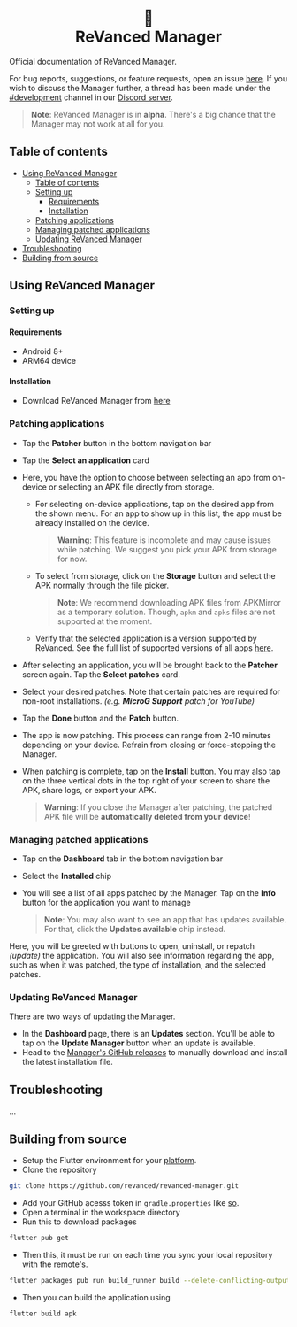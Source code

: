 
<h1 align="center">
   💊 
   <br/>
   ReVanced Manager
</h1>

Official documentation of ReVanced Manager.

For bug reports, suggestions, or feature requests, open an issue [here](https://github.com/revanced/revanced-manager/issues/new/choose). If you wish to discuss the Manager further, a thread has been made under the [#development](https://discord.com/channels/952946952348270622/1002922226443632761) channel in our [Discord server](https://revanced.app/discord).

> **Note**: ReVanced Manager is in **alpha**. There's a big chance that the Manager may not work at all for you. 

## Table of contents
* [Using ReVanced Manager](#using-revanced-manager)
   * [Table of contents](#table-of-contents)
   * [Setting up](#setting-up)
       * [Requirements](#requirements)
       * [Installation](#installation)
   * [Patching applications](#patching-applications)
   * [Managing patched applications](#managing-patched-applications)
   * [Updating ReVanced Manager](#updating-revanced-manager)
* [Troubleshooting](#troubleshooting)
* [Building from source](#building-from-source)


## Using ReVanced Manager
### Setting up
#### Requirements
- Android 8+
- ARM64 device

#### Installation
- Download ReVanced Manager from [here](https://github.com/revanced/revanced-manager/releases/latest)
    
### Patching applications
- Tap the **Patcher** button in the bottom navigation bar
- Tap the **Select an application** card
- Here, you have the option to choose between selecting an app from on-device or selecting an APK file directly from storage.
   * For selecting on-device applications, tap on the desired app from the shown menu. For an app to show up in this list, the app must be already installed on the device.
     > **Warning**: This feature is incomplete and may cause issues while patching. We suggest you pick your APK from storage for now.
   * To select from storage, click on the **Storage** button and select the APK normally through the file picker.
     > **Note**: We recommend downloading APK files from APKMirror as a temporary solution. Though, `apkm` and `apks` files are not supported at the moment.
   * Verify that the selected application is a version supported by ReVanced. See the full list of supported versions of all apps [here](https://github.com/revanced/revanced-patches#-patches).
- After selecting an application, you will be brought back to the **Patcher** screen again. Tap the **Select patches** card.
- Select your desired patches. Note that certain patches are required for non-root installations. *(e.g. **MicroG Support** patch for YouTube)*
- Tap the **Done** button and the **Patch** button.
- The app is now patching. This process can range from 2-10 minutes depending on your device. Refrain from closing or force-stopping the Manager.
- When patching is complete, tap on the **Install** button. You may also tap on the three vertical dots in the top right of your screen to share the APK, share logs, or export your APK.

   > **Warning**: If you close the Manager after patching, the patched APK file will be **automatically deleted from your device**!

### Managing patched applications
- Tap on the **Dashboard** tab in the bottom navigation bar
- Select the **Installed** chip
- You will see a list of all apps patched by the Manager. Tap on the **Info** button for the application you want to manage

   > **Note**: You may also want to see an app that has updates available. For that, click the **Updates available** chip instead.

Here, you will be greeted with buttons to open, uninstall, or repatch *(update)* the application. You will also see information regarding the app, such as when it was patched, the type of installation, and the selected patches.

### Updating ReVanced Manager
There are two ways of updating the Manager.

- In the **Dashboard** page, there is an **Updates** section. You'll be able to tap on the **Update Manager** button when an update is available.
- Head to the [Manager's GitHub releases](https://github.com/revanced/revanced-manager/releases/latest) to manually download and install the latest installation file.


## Troubleshooting
...


## Building from source
- Setup the Flutter environment for your [platform](https://docs.flutter.dev/get-started/install).
- Clone the repository
```sh
git clone https://github.com/revanced/revanced-manager.git
```
- Add your GitHub acesss token in `gradle.properties` like [so](https://github.com/revanced/revanced-documentation/wiki/Building-from-source).
- Open a terminal in the workspace directory
- Run this to download packages
```sh
flutter pub get
```
- Then this, it must be run on each time you sync your local repository with the remote's.
```sh
flutter packages pub run build_runner build --delete-conflicting-outputs
```
- Then you can build the application using
```sh
flutter build apk
```
